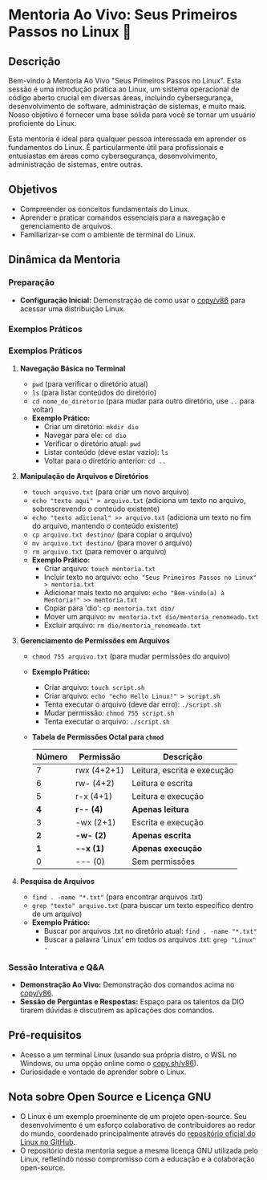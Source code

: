 # Mentoria Ao Vivo: Seus Primeiros Passos no Linux 🐧

## Descrição

Bem-vindo à Mentoria Ao Vivo "Seus Primeiros Passos no Linux". Esta sessão é uma introdução prática ao Linux, um sistema operacional de código aberto crucial em diversas áreas, incluindo cybersegurança, desenvolvimento de software, administração de sistemas, e muito mais. Nosso objetivo é fornecer uma base sólida para você se tornar um usuário proficiente do Linux.

Esta mentoria é ideal para qualquer pessoa interessada em aprender os fundamentos do Linux. É particularmente útil para profissionais e entusiastas em áreas como cybersegurança, desenvolvimento, administração de sistemas, entre outras.

## Objetivos
- Compreender os conceitos fundamentais do Linux.
- Aprender e praticar comandos essenciais para a navegação e gerenciamento de arquivos.
- Familiarizar-se com o ambiente de terminal do Linux.

## Dinâmica da Mentoria

### Preparação
- **Configuração Inicial:** Demonstração de como usar o [copy/v86](https://github.com/copy/v86) para acessar uma distribuição Linux.

### Exemplos Práticos

### Exemplos Práticos

1. **Navegação Básica no Terminal**
   - `pwd` (para verificar o diretório atual)
   - `ls` (para listar conteúdos do diretório)
   - `cd nome_do_diretorio` (para mudar para outro diretório, use `..` para voltar)
   - **Exemplo Prático:** 
     - Criar um diretório: `mkdir dio`
     - Navegar para ele: `cd dio`
     - Verificar o diretório atual: `pwd`
     - Listar conteúdo (deve estar vazio): `ls`
     - Voltar para o diretório anterior: `cd ..`

2. **Manipulação de Arquivos e Diretórios**
   - `touch arquivo.txt` (para criar um novo arquivo)
   - `echo "texto aqui" > arquivo.txt` (adiciona um texto no arquivo, sobrescrevendo o conteúdo existente)
   - `echo "texto adicional" >> arquivo.txt` (adiciona um texto no fim do arquivo, mantendo o conteúdo existente)
   - `cp arquivo.txt destino/` (para copiar o arquivo)
   - `mv arquivo.txt destino/` (para mover o arquivo)
   - `rm arquivo.txt` (para remover o arquivo)
   - **Exemplo Prático:**
     - Criar arquivo: `touch mentoria.txt`
     - Incluir texto no arquivo: `echo "Seus Primeiros Passos no Linux" > mentoria.txt`
     - Adicionar mais texto no arquivo: `echo "Bem-vindo(a) à Mentoria!" >> mentoria.txt`
     - Copiar para 'dio': `cp mentoria.txt dio/`
     - Mover um arquivo: `mv mentoria.txt dio/mentoria_renomeado.txt`
     - Excluir arquivo: `rm dio/mentoria_renomeado.txt`

3. **Gerenciamento de Permissões em Arquivos**
   - `chmod 755 arquivo.txt` (para mudar permissões do arquivo)
   - **Exemplo Prático:**
     - Criar arquivo: `touch script.sh`
     - Criar arquivo: `echo "echo Hello Linux!" > script.sh`
     - Tenta executar o arquivo (deve dar erro): `./script.sh`
     - Mudar permissão: `chmod 755 script.sh`
     - Tenta executar o arquivo: `./script.sh`

   - **Tabela de Permissões Octal para `chmod`**

     | Número | Permissão    | Descrição                               |
     | ------ | ------------ | --------------------------------------- |
     | 7      | rwx (4+2+1)  | Leitura, escrita e execução             |
     | 6      | rw- (4+2)    | Leitura e escrita                       |
     | 5      | r-x (4+1)    | Leitura e execução                      |
     | **4**      | **r-- (4)**      | **Apenas leitura**                          |
     | 3      | -wx (2+1)    | Escrita e execução                      |
     | **2**      | **-w- (2)**      | **Apenas escrita**                          |
     | **1**      | **--x (1)**      | **Apenas execução**                         |
     | 0      | --- (0)      | Sem permissões                          |

4. **Pesquisa de Arquivos**
   - `find . -name "*.txt"` (para encontrar arquivos .txt)
   - `grep "texto" arquivo.txt` (para buscar um texto específico dentro de um arquivo)
   - **Exemplo Prático:**
     - Buscar por arquivos .txt no diretório atual: `find . -name "*.txt"`
     - Buscar a palavra 'Linux' em todos os arquivos .txt: `grep "Linux" .`


### Sessão Interativa e Q&A
- **Demonstração Ao Vivo:** Demonstração dos comandos acima no [copy/v86](https://github.com/copy/v86).
- **Sessão de Perguntas e Respostas:** Espaço para os talentos da DIO tirarem dúvidas e discutirem as aplicações dos comandos.

## Pré-requisitos
- Acesso a um terminal Linux (usando sua própria distro, o WSL no Windows, ou uma opção online como o [copy.sh/v86](https://copy.sh/v86/)).
- Curiosidade e vontade de aprender sobre o Linux.

## Nota sobre Open Source e Licença GNU
- O Linux é um exemplo proeminente de um projeto open-source. Seu desenvolvimento é um esforço colaborativo de contribuidores ao redor do mundo, coordenado principalmente através do [repositório oficial do Linux no GitHub](https://github.com/torvalds/linux).
- O repositório desta mentoria segue a mesma licença GNU utilizada pelo Linux, refletindo nosso compromisso com a educação e a colaboração open-source.
